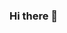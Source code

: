 ### Hi there 👋

<!--
**zwq652997/zwq652997** is a ✨ _special_ ✨ repository because its `README.md` (this file) appears on your GitHub profile.

您好！我是 **海洋里的魔鬼鱼**！

关于我，了解更多，点击[这里](https://juejin.im/user/2330620381383966)

- 🔭 I’m currently working on 沈阳
- 🌱 I’m currently learning 工程化
- 💬 Ask me about ...
- 📫 How to reach me: 微信（zhangwenqiang_00）

<div align="center">
	<img src="https://imgkr2.cn-bj.ufileos.com/f9fb510a-6582-4b9b-9dae-6b465c8be0eb.png?UCloudPublicKey=TOKEN_8d8b72be-579a-4e83-bfd0-5f6ce1546f13&Signature=R5NYLQkINYpBlCZrqgmasVDL7fg%253D&Expires=1600930211" alt="" width="600">
</div>
